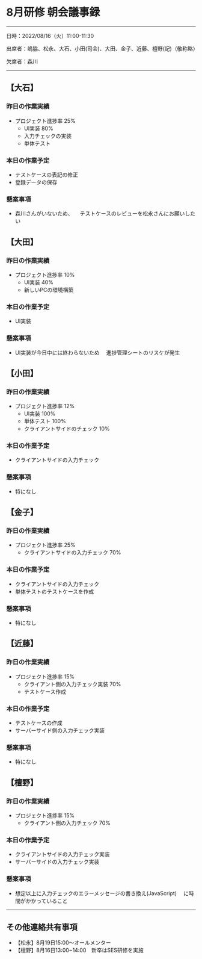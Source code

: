 
# 8月研修 朝会議事録

---
日時：2022/08/16（火）11:00-11:30

出席者：嶋脇、松永、大石、小田(司会)、大田、金子、近藤、檀野(記)（敬称略）

欠席者：森川

---

## 【大石】

### 昨日の作業実績
  * プロジェクト進捗率 25%
    * UI実装 80%
     * 入力チェックの実装
     * 単体テスト　

### 本日の作業予定
  * テストケースの表記の修正
  * 登録データの保存

### 懸案事項
  * 森川さんがいないため、
  　テストケースのレビューを松永さんにお願いしたい


## 【大田】

### 昨日の作業実績
  * プロジェクト進捗率 10%
    * UI実装 40%
    * 新しいPCの環境構築

### 本日の作業予定
  * UI実装

### 懸案事項
  * UI実装が今日中には終わらないため
  　進捗管理シートのリスケが発生


## 【小田】

### 昨日の作業実績
  * プロジェクト進捗率 12%
    * UI実装 100%
     * 単体テスト 100%
    * クライアントサイドのチェック 10%

### 本日の作業予定
  * クライアントサイドの入力チェック

### 懸案事項
  * 特になし


## 【金子】

### 昨日の作業実績
  * プロジェクト進捗率 25%
    * クライアントサイドの入力チェック 70%

### 本日の作業予定
  * クライアントサイドの入力チェック
  * 単体テストのテストケースを作成

### 懸案事項
  * 特になし


## 【近藤】

### 昨日の作業実績
  * プロジェクト進捗率 15%　
    * クライアント側の入力チェック実装 70%
    * テストケース作成

### 本日の作業予定
  * テストケースの作成
  * サーバーサイド側の入力チェック実装

### 懸案事項
  * 特になし


## 【檀野】

### 昨日の作業実績
  * プロジェクト進捗率 15%
    * クライアント側の入力チェック 70%

### 本日の作業予定
  * クライアントサイドの入力チェック実装
  * サーバーサイドの入力チェック実装

### 懸案事項
  * 想定以上に入力チェックのエラーメッセージの書き換え(JavaScript)
  　に時間がかかっていること
　

---
## その他連絡共有事項
* 【松永】8月19日15:00～オールメンター
* 【檀野】8月16日13:00~14:00　新卒はSES研修を実施